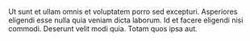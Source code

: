 Ut sunt et ullam omnis et voluptatem porro sed excepturi.
Asperiores eligendi esse nulla quia veniam dicta laborum.
Id et facere eligendi nisi commodi.
Deserunt velit modi quia.
Totam quos ipsa aut.